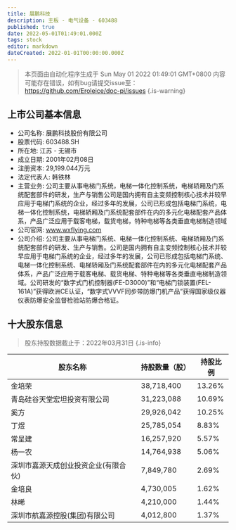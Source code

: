 ```yaml
---
title: 展鹏科技
description: 主板 - 电气设备 - 603488
published: true
date: 2022-05-01T01:49:01.000Z
tags: stock
editor: markdown
dateCreated: 2022-01-01T00:00:00.000Z
---
```


> 本页面由自动化程序生成于 Sun May 01 2022 01:49:01 GMT+0800
> 内容可能存在错误，如有bug请提交issue至：https://github.com/Eroleice/doc-pi/issues
{.is-warning}

## 上市公司基本信息
- 公司名称: 展鹏科技股份有限公司
- 股票代码: 603488.SH
- 所在地: 江苏 - 无锡市
- 成立日期: 2001年02月08日
- 注册资本: 29,199.044万元
- 法定代表人: 韩铁林
- 主营业务: 公司主要从事电梯门系统，电梯一体化控制系统，电梯轿厢及门系统配套部件的研发，生产与销售公司是国内拥有自主变频控制核心技术并较早应用于电梯门系统的企业，经过多年的发展，公司已形成包括电梯门系统，电梯一体化控制系统，电梯轿厢及门系统配套部件在内的多元化电梯配套产品体系，产品广泛应用于载客电梯，载货电梯，特种电梯等各类垂直电梯制造领域
- 公司官网: www.wxflying.com
- 公司介绍: 公司主要从事电梯门系统、电梯一体化控制系统、电梯轿厢及门系统配套部件的研发、生产与销售。公司是国内拥有自主变频控制核心技术并较早应用于电梯门系统的企业，经过多年的发展，公司已形成包括电梯门系统、电梯一体化控制系统、电梯轿厢及门系统配套部件在内的多元化电梯配套产品体系，产品广泛应用于载客电梯、载货电梯、特种电梯等各类垂直电梯制造领域。公司研发的“数字式门机控制器(FE-D3000)”和“电梯门锁装置(FEL-161A)”获得欧洲CE认证，“数字式VVVF同步带防爆门机产品”获得国家级仪器仪表防爆安全监督检验站防爆合格证。


## 十大股东信息
> 股东持股数据截止于：2022年03月31日
{.is-info}

| 股东名称 | 持股数量（股） | 持股比例 |
| --- | --- | --- |
| 金培荣 | 38,718,400 | 13.26% |
| 青岛硅谷天堂宏坦投资有限公司 | 31,223,088 | 10.69% |
| 奚方 | 29,926,042 | 10.25% |
| 丁煜 | 25,785,054 | 8.83% |
| 常呈建 | 16,257,920 | 5.57% |
| 杨一农 | 14,764,938 | 5.06% |
| 深圳市嘉源天成创业投资企业(有限合伙) | 7,849,780 | 2.69% |
| 金培良 | 4,730,005 | 1.62% |
| 林晞 | 4,210,000 | 1.44% |
| 深圳市航嘉源控股(集团)有限公司 | 4,012,800 | 1.37% |




